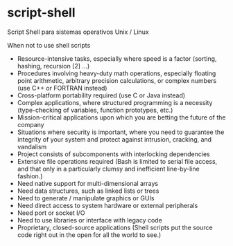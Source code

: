 # script-shell

Script Shell para sistemas operativos Unix / Linux

[//]: # "K:\usuario\Downloads\abs-guide--Advanced Bash-Scripting Guide.pdf"

When not to use shell scripts

- Resource-intensive tasks, especially where speed is a factor (sorting, 
hashing, recursion [2] ...)
- Procedures involving heavy-duty math operations, especially floating 
point arithmetic, arbitrary precision calculations, or complex numbers 
(use C++ or FORTRAN instead)
- Cross-platform portability required (use C or Java instead)
- Complex applications, where structured programming is a necessity 
(type-checking of variables, function prototypes, etc.)
- Mission-critical applications upon which you are betting the future 
of the company
- Situations where security is important, where you need to guarantee 
the integrity of your system and protect against intrusion, cracking, 
and vandalism
- Project consists of subcomponents with interlocking dependencies
- Extensive file operations required (Bash is limited to serial file 
access, and that only in a particularly clumsy and inefficient 
line-by-line fashion.)
- Need native support for multi-dimensional arrays
- Need data structures, such as linked lists or trees
- Need to generate / manipulate graphics or GUIs
- Need direct access to system hardware or external peripherals
- Need port or socket I/O
- Need to use libraries or interface with legacy code
- Proprietary, closed-source applications (Shell scripts put the source 
code right out in the open for all the world to see.)
